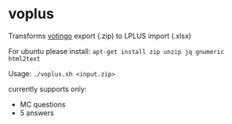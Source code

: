 # voplus
Transforms [votingo](https://votingo.cedis.fu-berlin.de/) export (.zip) to LPLUS import (.xlsx)

For ubuntu please install: 
`apt-get install zip unzip jq gnumeric html2text`

Usage:
`./voplus.sh <input.zip>`

currently supports only:
- MC questions
- 5 answers
